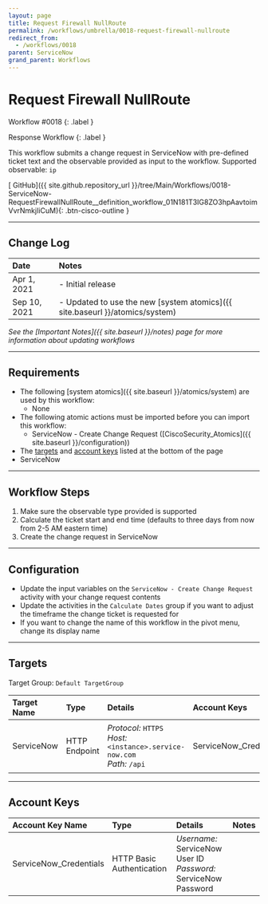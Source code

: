 ```yaml
---
layout: page
title: Request Firewall NullRoute
permalink: /workflows/umbrella/0018-request-firewall-nullroute
redirect_from:
  - /workflows/0018
parent: ServiceNow
grand_parent: Workflows
---
```


# Request Firewall NullRoute
<div markdown="1">
Workflow #0018
{: .label }

Response Workflow
{: .label }
</div>

This workflow submits a change request in ServiceNow with pre-defined ticket text and the observable provided as input to the workflow. Supported observable: `ip`

[<i class="fab fa-github mr-1"></i> GitHub]({{ site.github.repository_url }}/tree/Main/Workflows/0018-ServiceNow-RequestFirewallNullRoute__definition_workflow_01N181T3IG8ZO3hpAavtoimVvrNmkjIiCuM){: .btn-cisco-outline }

---

## Change Log

| Date | Notes |
|:-----|:------|
| Apr 1, 2021 | - Initial release |
| Sep 10, 2021 | - Updated to use the new [system atomics]({{ site.baseurl }}/atomics/system) |

_See the [Important Notes]({{ site.baseurl }}/notes) page for more information about updating workflows_

---

## Requirements
* The following [system atomics]({{ site.baseurl }}/atomics/system) are used by this workflow:
	* None
* The following atomic actions must be imported before you can import this workflow:
	* ServiceNow - Create Change Request ([CiscoSecurity_Atomics]({{ site.baseurl }}/configuration))
* The [targets](#targets) and [account keys](#account-keys) listed at the bottom of the page
* ServiceNow

---

## Workflow Steps
1. Make sure the observable type provided is supported
1. Calculate the ticket start and end time (defaults to three days from now from 2-5 AM eastern time)
1. Create the change request in ServiceNow

---

## Configuration
* Update the input variables on the `ServiceNow - Create Change Request` activity with your change request contents
* Update the activities in the `Calculate Dates` group if you want to adjust the timeframe the change ticket is requested for
* If you want to change the name of this workflow in the pivot menu, change its display name

---

## Targets
Target Group: `Default TargetGroup`

| Target Name | Type | Details | Account Keys | Notes |
|:------------|:-----|:--------|:-------------|:------|
| ServiceNow | HTTP Endpoint | _Protocol:_ `HTTPS`<br />_Host:_ `<instance>.service-now.com`<br />_Path:_ `/api` | ServiceNow_Credentials | Be sure to use your instance URL |

---

## Account Keys

| Account Key Name | Type | Details | Notes |
|:-----------------|:-----|:--------|:------|
| ServiceNow_Credentials | HTTP Basic Authentication | _Username:_ ServiceNow User ID<br />_Password:_ ServiceNow Password | |
